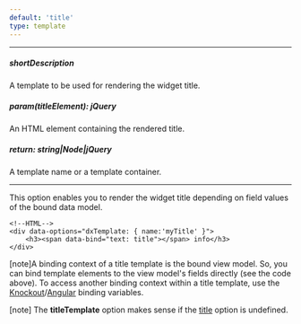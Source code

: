 ```yaml
---
default: 'title'
type: template
---
```

---
##### shortDescription
A template to be used for rendering the widget title.

##### param(titleElement): jQuery
An HTML element containing the rendered title.

##### return: string|Node|jQuery
A template name or a template container.

---
This option enables you to render the widget title depending on field values of the bound data model.

    <!--HTML-->
    <div data-options="dxTemplate: { name:'myTitle' }">
        <h3><span data-bind="text: title"></span> info</h3>
    </div>

[note]A binding context of a title template is the bound view model. So, you can bind template elements to the view model's fields directly (see the code above). To access another binding context within a title template, use the [Knockout](https://knockoutjs.com/documentation/binding-context.html)/[Angular](https://docs.angularjs.org/guide/scope) binding variables.

[note] The **titleTemplate** option makes sense if the [title](/api-reference/10%20UI%20Widgets/dxPopup/1%20Configuration/title.md '/Documentation/ApiReference/UI_Widgets/dxPopup/Configuration/#title') option is undefined.